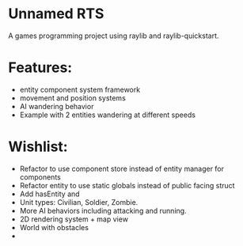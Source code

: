 # Unnamed RTS
A games programming project using raylib and raylib-quickstart.

# Features:
 - entity component system framework
 - movement and position systems
 - AI wandering behavior
 - Example with 2 entities wandering at different speeds

# Wishlist:
 - Refactor to use component store instead of entity manager for components
 - Refactor entity to use static globals instead of public facing struct
 - Add hasEntity and 
 - Unit types: Civilian, Soldier, Zombie.
 - More AI behaviors including attacking and running.
 - 2D rendering system + map view
 - World with obstacles
 - 